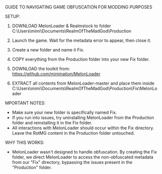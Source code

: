 GUIDE TO NAVIGATING GAME OBFUSCATION FOR MODDING PURPOSES 

SETUP:
1. DOWNLOAD MelonLoader & Realmstock to folder
C:\Users\mimi\Documents\RealmOfTheMadGod\Production

2. Launch the game. Wait for the metadata error to appear, then close it.

3. Create a new folder and name it Fix.

4. COPY everything from the Production folder into your new Fix folder.

5. DOWNLOAD the toolkit from: https://github.com/mimination/MelonLoader

6. EXTRACT all contents from MelonLoader-master and place them inside
C:\Users\mimi\Documents\RealmOfTheMadGod\Production\Fix\MelonLoader

MPORTANT NOTES:
- Make sure your new folder is specifically named Fix.
- If you run into issues, try uninstalling MelonLoader from the Production folder and reinstalling it in the Fix folder.
- All interactions with MelonLoader should occur within the Fix directory. Leave the RotMG content in the Production folder untouched.

WHY THIS WORKS:
- MelonLoader wasn't designed to handle obfuscation. By creating the Fix folder, we direct MelonLoader to access the non-obfuscated metadata from our "Fix" directory, bypassing the issues present in the "Production" folder.
